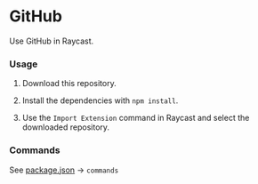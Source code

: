 # GitHub

Use GitHub in Raycast.

### Usage

1. Download this repository.

2. Install the dependencies with `npm install`.

3. Use the `Import Extension` command in Raycast and select the downloaded repository.

### Commands

See [package.json](./package.json) -> `commands`